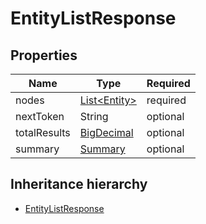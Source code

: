 

# EntityListResponse

## Properties

Name | Type | Required
-------- | -------- | --------
nodes | [List&lt;Entity&gt;](Entity.md) | required
nextToken | String | optional
totalResults | [BigDecimal](BigDecimal.md) | optional
summary | [Summary](Summary.md) | optional




## Inheritance hierarchy


* [EntityListResponse](EntityListResponse.md)
